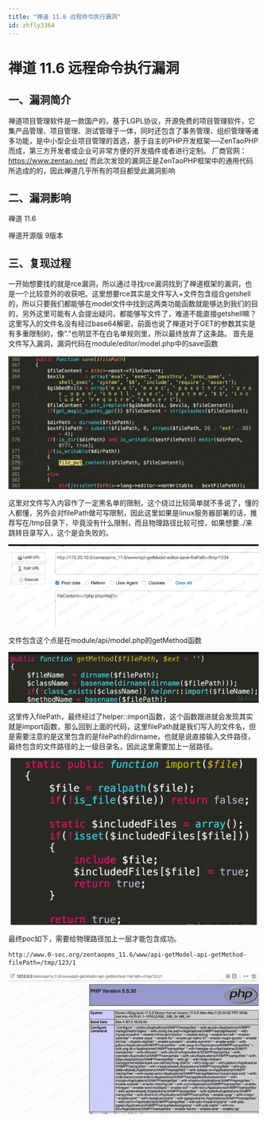 ```yaml
---
title: "禅道 11.6 远程命令执行漏洞"
id: zhfly3364
---
```


# 禅道 11.6 远程命令执行漏洞

## 一、漏洞简介

禅道项目管理软件是一款国产的，基于LGPL协议，开源免费的项目管理软件，它集产品管理、项目管理、测试管理于一体，同时还包含了事务管理、组织管理等诸多功能，是中小型企业项目管理的首选，基于自主的PHP开发框架──ZenTaoPHP而成，第三方开发者或企业可非常方便的开发插件或者进行定制。
厂商官网：https://www.zentao.net/
而此次发现的漏洞正是ZenTaoPHP框架中的通用代码所造成的的，因此禅道几乎所有的项目都受此漏洞影响

## 二、漏洞影响

禅道 11.6

禅道开源版 9版本

## 三、复现过程

一开始想要找的就是rce漏洞，所以通过寻找rce漏洞找到了禅道框架的漏洞，也是一个比较意外的收获吧。这里想要rce其实是文件写入+文件包含组合getshell的，所以只要我们都能够在model文件中找到这两类功能函数就能够达到我们的目的，另外这里可能有人会提出疑问，都能够写文件了，难道不能直接getshell嘛？这里写入的文件名没有经过base64解密，前面也说了禅道对于GET的参数其实是有多重限制的，像“.”也明显不在白名单规则里，所以最终放弃了这条路。
首先是文件写入漏洞，漏洞代码在module/editor/model.php中的save函数

![image](../img/0c7ac90311b24c9ab6eb1ac0b7fb4df7.png)

这里对文件写入内容作了一定黑名单的限制，这个绕过比较简单就不多说了，懂的人都懂，另外会对filePath做可写限制，因此这里如果是linux服务器部署的话，推荐写在/tmp目录下，毕竟没有什么限制，而且物理路径比较可控，如果想要../来跳转目录写入，这个是会失败的。

![image](../img/8663f37f46f1240654a24aa2f8af955d.png)

文件包含这个点是在module/api/model.php的getMethod函数

![image](../img/5358d8e12726248a86ad5fc8f7a40f64.png)

这里传入filePath，最终经过了helper::import函数，这个函数跟进就会发现其实就是import函数，那么回到上面的代码，这里filePath就是我们写入的文件名，但是需要注意的是这里包含的是filePath的dirname，也就是说直接输入文件路径，最终包含的文件路径的上一级目录名，因此这里需要加上一层路径。

![image](../img/2e5f0882d5f6a1dac6d13459ba0fa6f0.png)

最终poc如下，需要给物理路径加上一层才能包含成功。

```
http://www.0-sec.org/zentaopms_11.6/www/api-getModel-api-getMethod-filePath=/tmp/123/1 
```

![image](../img/04df516b1a8cba287c912dae6ebcdfcc.png)